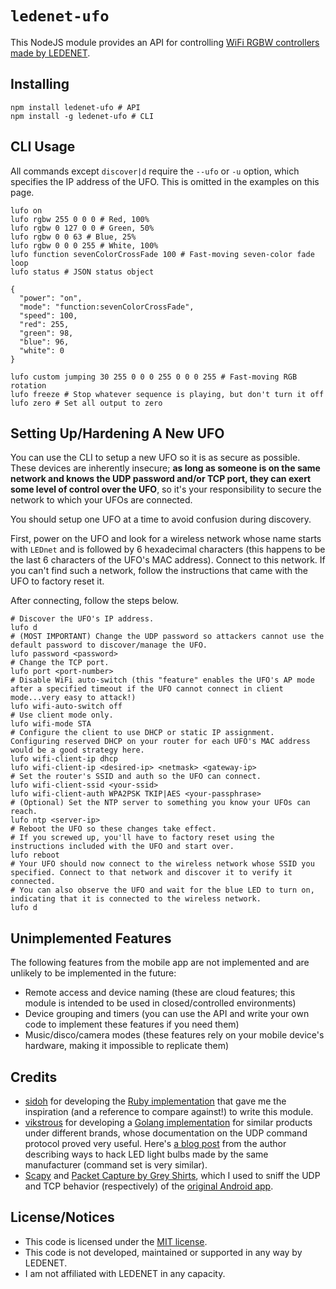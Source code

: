 # `ledenet-ufo`
This NodeJS module provides an API for controlling [WiFi RGBW controllers made by LEDENET](https://www.amazon.com/dp/B00MDKOSN0/).

## Installing

```
npm install ledenet-ufo # API
npm install -g ledenet-ufo # CLI
```

## CLI Usage
All commands except `discover|d` require the `--ufo` or `-u` option, which specifies the IP address of the UFO. This is omitted in the examples on this page.

```
lufo on
lufo rgbw 255 0 0 0 # Red, 100%
lufo rgbw 0 127 0 0 # Green, 50%
lufo rgbw 0 0 63 # Blue, 25%
lufo rgbw 0 0 0 255 # White, 100%
lufo function sevenColorCrossFade 100 # Fast-moving seven-color fade loop
lufo status # JSON status object

{
  "power": "on",
  "mode": "function:sevenColorCrossFade",
  "speed": 100,
  "red": 255,
  "green": 98,
  "blue": 96,
  "white": 0
}

lufo custom jumping 30 255 0 0 0 255 0 0 0 255 # Fast-moving RGB rotation
lufo freeze # Stop whatever sequence is playing, but don't turn it off
lufo zero # Set all output to zero
```

## Setting Up/Hardening A New UFO
You can use the CLI to setup a new UFO so it is as secure as possible. These devices are inherently insecure; **as long as someone is on the same network and knows the UDP password and/or TCP port, they can exert some level of control over the UFO**, so it's your responsibility to secure the network to which your UFOs are connected.

You should setup one UFO at a time to avoid confusion during discovery.

First, power on the UFO and look for a wireless network whose name starts with `LEDnet` and is followed by 6 hexadecimal characters (this happens to be the last 6 characters of the UFO's MAC address). Connect to this network. If you can't find such a network, follow the instructions that came with the UFO to factory reset it.

After connecting, follow the steps below.

```
# Discover the UFO's IP address.
lufo d
# (MOST IMPORTANT) Change the UDP password so attackers cannot use the default password to discover/manage the UFO.
lufo password <password>
# Change the TCP port.
lufo port <port-number>
# Disable WiFi auto-switch (this "feature" enables the UFO's AP mode after a specified timeout if the UFO cannot connect in client mode...very easy to attack!)
lufo wifi-auto-switch off
# Use client mode only.
lufo wifi-mode STA
# Configure the client to use DHCP or static IP assignment. Configuring reserved DHCP on your router for each UFO's MAC address would be a good strategy here.
lufo wifi-client-ip dhcp
lufo wifi-client-ip <desired-ip> <netmask> <gateway-ip>
# Set the router's SSID and auth so the UFO can connect.
lufo wifi-client-ssid <your-ssid>
lufo wifi-client-auth WPA2PSK TKIP|AES <your-passphrase>
# (Optional) Set the NTP server to something you know your UFOs can reach.
lufo ntp <server-ip>
# Reboot the UFO so these changes take effect.
# If you screwed up, you'll have to factory reset using the instructions included with the UFO and start over.
lufo reboot
# Your UFO should now connect to the wireless network whose SSID you specified. Connect to that network and discover it to verify it connected.
# You can also observe the UFO and wait for the blue LED to turn on, indicating that it is connected to the wireless network.
lufo d
```

## Unimplemented Features
The following features from the mobile app are not implemented and are unlikely to be implemented in the future:
- Remote access and device naming (these are cloud features; this module is intended to be used in closed/controlled environments)
- Device grouping and timers (you can use the API and write your own code to implement these features if you need them)
- Music/disco/camera modes (these features rely on your mobile device's hardware, making it impossible to replicate them)

## Credits
- [sidoh](https://github.com/sidoh) for developing the [Ruby implementation](https://github.com/sidoh/ledenet_api) that gave me the inspiration (and a reference to compare against!) to write this module.
- [vikstrous](https://github.com/vikstrous) for developing a [Golang implementation](https://github.com/vikstrous/zengge-lightcontrol) for similar products under different brands, whose documentation on the UDP command protocol proved very useful. Here's [a blog post](https://blog.viktorstanchev.com/2015/12/20/the-many-attacks-on-zengge-wifi-lightbulbs/) from the author describing ways to hack LED light bulbs made by the same manufacturer (command set is very similar).
- [Scapy](http://scapy.readthedocs.io/en/latest/) and [Packet Capture by Grey Shirts](https://play.google.com/store/apps/details?id=app.greyshirts.sslcapture), which I used to sniff the UDP and TCP behavior (respectively) of the [original Android app](https://play.google.com/store/apps/details?id=com.Zengge.LEDWifiMagicHome).

## License/Notices
- This code is licensed under the [MIT license](LICENSE).
- This code is not developed, maintained or supported in any way by LEDENET.
- I am not affiliated with LEDENET in any capacity.
